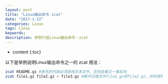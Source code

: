 ```yaml
---
layout: post
title: "Linux输出命令 zcat"
date: "2017-1-22"
categories: Linux
tags: Linux
keywords:
description: 举例介绍Linux输出命令：zcat
---
```


* content
{:toc}


以下是举例说明Linux输出命令之一的 zcat 用法：

```bash
zcat README.gz #原先的内容必须是纯文本文件，否则会看见一堆乱码
zcat file1.gz file2.gz > file3.gz #解开压缩文件file1.gz和file2.gz，并利用特殊字符“>”将它们合成一个文件 file3.gz
```
